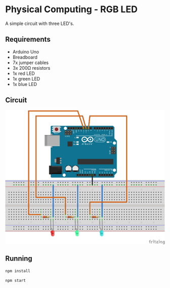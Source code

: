 # Physical Computing - RGB LED

A simple circuit with three LED's.

## Requirements

  * Arduino Uno
  * Breadboard
  * 7x jumper cables
  * 3x 200Ω resistors
  * 1x red LED
  * 1x green LED
  * 1x blue LED

## Circuit

![Circuit](/led/rgb/circuit.png)

## Running

```sh
npm install
```

```sh
npm start
```

